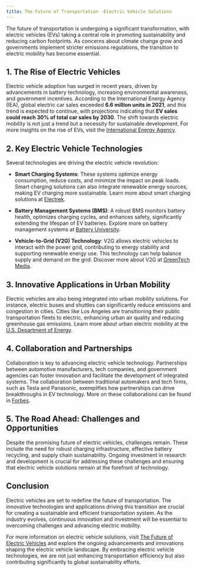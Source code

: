 ```yaml
---
title: The Future of Transportation -Electric Vehicle Solutions
---
```



The future of transportation is undergoing a significant transformation, with electric vehicles (EVs) taking a central role in promoting sustainability and reducing carbon footprints. As concerns about climate change grow and governments implement stricter emissions regulations, the transition to electric mobility has become essential.

## 1. **The Rise of Electric Vehicles**

Electric vehicle adoption has surged in recent years, driven by advancements in battery technology, increasing environmental awareness, and government incentives. According to the International Energy Agency (IEA), global electric car sales exceeded **6.6 million units in 2021**, and this trend is expected to continue, with projections indicating that **EV sales could reach 30% of total car sales by 2030**. The shift towards electric mobility is not just a trend but a necessity for sustainable development. For more insights on the rise of EVs, visit the [International Energy Agency](https://www.iea.org/reports/global-ev-outlook-2022).

## 2. **Key Electric Vehicle Technologies**

Several technologies are driving the electric vehicle revolution:

- **Smart Charging Systems**: These systems optimize energy consumption, reduce costs, and minimize the impact on peak loads. Smart charging solutions can also integrate renewable energy sources, making EV charging more sustainable. Learn more about smart charging solutions at [Electrek](https://electrek.co/guides/smart-charging/).

- **Battery Management Systems (BMS)**: A robust BMS monitors battery health, optimizes charging cycles, and enhances safety, significantly extending the lifespan of EV batteries. Explore more on battery management systems at [Battery University](https://batteryuniversity.com/learn/article/how_to_calculate_battery_life).

- **Vehicle-to-Grid (V2G) Technology**: V2G allows electric vehicles to interact with the power grid, contributing to energy stability and supporting renewable energy use. This technology can help balance supply and demand on the grid. Discover more about V2G at [GreenTech Media](https://www.greentechmedia.com/articles/read/what-is-vehicle-to-grid-v2g).

## 3. **Innovative Applications in Urban Mobility**

Electric vehicles are also being integrated into urban mobility solutions. For instance, electric buses and shuttles can significantly reduce emissions and congestion in cities. Cities like Los Angeles are transitioning their public transportation fleets to electric, enhancing urban air quality and reducing greenhouse gas emissions. Learn more about urban electric mobility at the [U.S. Department of Energy](https://www.energy.gov/eere/electricvehicles/electric-vehicles-public-transit).

## 4. **Collaboration and Partnerships**

Collaboration is key to advancing electric vehicle technology. Partnerships between automotive manufacturers, tech companies, and government agencies can foster innovation and facilitate the development of integrated systems. The collaboration between traditional automakers and tech firms, such as Tesla and Panasonic, exemplifies how partnerships can drive breakthroughs in EV technology. More on these collaborations can be found in [Forbes](https://www.forbes.com/sites/bernardmarr/2021/02/22/what-is-the-future-of-electric-vehicles-evs/?sh=6e9d8ec6557f).

## 5. **The Road Ahead: Challenges and Opportunities**

Despite the promising future of electric vehicles, challenges remain. These include the need for robust charging infrastructure, effective battery recycling, and supply chain sustainability. Ongoing investment in research and development is crucial for addressing these challenges and ensuring that electric vehicle solutions remain at the forefront of technology.

## Conclusion

Electric vehicles are set to redefine the future of transportation. The innovative technologies and applications driving this transition are crucial for creating a sustainable and efficient transportation system. As the industry evolves, continuous innovation and investment will be essential to overcoming challenges and advancing electric mobility.

For more information on electric vehicle solutions, visit [The Future of Electric Vehicles](https://www.worldbank.org/en/topic/transport/publication/the-future-of-electric-vehicles) and explore the ongoing advancements and innovations shaping the electric vehicle landscape. By embracing electric vehicle technologies, we are not just enhancing transportation efficiency but also contributing significantly to global sustainability efforts.
